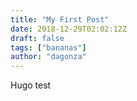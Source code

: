 ```yaml
---
title: "My First Post"
date: 2018-12-29T02:02:12Z
draft: false
tags: ["bananas"]
author: "dagonza"
---
```

Hugo test
